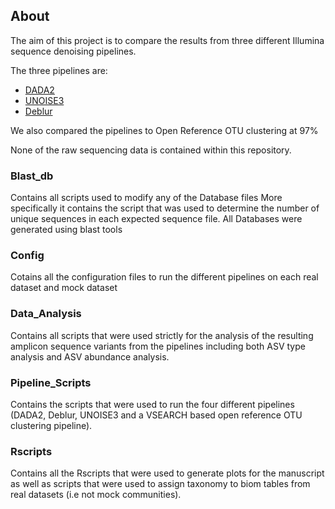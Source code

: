 ## About
The aim of this project is to compare the results from three different Illumina sequence denoising pipelines.
  
The three pipelines are:
* [DADA2](https://benjjneb.github.io/dada2/)
* [UNOISE3](https://www.drive5.com/usearch/manual/cmd_unoise3.html)
* [Deblur](https://github.com/biocore/deblur)

We also compared the pipelines to Open Reference OTU clustering at 97%

None of the raw sequencing data is contained within this repository.

### Blast_db
Contains all scripts used to modify any of the Database files
  More specifically it contains the script that was used to determine the number of unique sequences in each expected sequence file. 
All Databases were generated using blast tools

### Config
Cotains all the configuration files to run the different pipelines on each real dataset and mock dataset

### Data_Analysis
Contains all scripts that were used strictly for the analysis of the resulting amplicon sequence variants from the pipelines including both ASV type analysis and ASV abundance analysis.

### Pipeline_Scripts
Contains the scripts that were used to run the four different pipelines (DADA2, Deblur, UNOISE3 and a VSEARCH based open reference OTU clustering pipeline).

### Rscripts
Contains all the Rscripts that were used to generate plots for the manuscript as well as scripts that were used to assign taxonomy to biom tables from real datasets (i.e not mock communities). 
